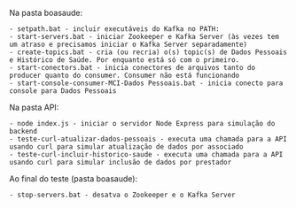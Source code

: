 Na pasta boasaude:

    - setpath.bat - incluir executáveis do Kafka no PATH: 
    - start-servers.bat - iniciar Zookeeper e Kafka Server (às vezes tem um atraso e precisamos iniciar o Kafka Server separadamente)
    - create-topics.bat - cria (ou recria) o(s) topic(s) de Dados Pessoais e Histórico de Saúde. Por enquanto está só com o primeiro.
    - start-conectors.bat - inicia conectores de arquivos tanto do producer quanto do consumer. Consumer não está funcionando
    - start-console-consumer-MCI-Dados Pessoais.bat - inicia conecto para console para Dados Pessoais

Na pasta API:

    - node index.js - iniciar o servidor Node Express para simulação do backend
    - teste-curl-atualizar-dados-pessoais - executa uma chamada para a API usando curl para simular atualização de dados por associado
    - teste-curl-incluir-historico-saude - executa uma chamada para a API  usando curl para simular inclusão de dados por prestador

Ao final do teste (pasta boasaude):

    - stop-servers.bat - desatva o Zookeeper e o Kafka Server
